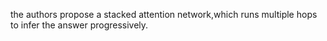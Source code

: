 the authors propose a stacked attention network,which runs multiple hops to infer the answer progressively.
